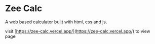 # Zee Calc

A web based calculator built with html, css and js.

visit [https://zee-calc.vercel.app/](https://zee-calc.vercel.app/) to view page